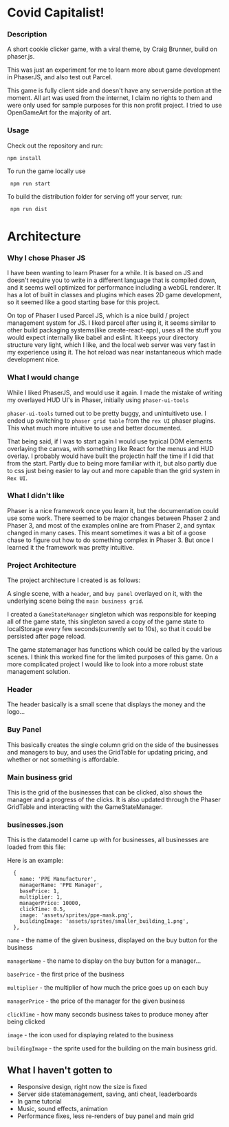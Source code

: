 # Covid Capitalist!

### Description
A short cookie clicker game, with a viral theme, by Craig Brunner, build on phaser.js.

This was just an experiment for me to learn more about game development in PhaserJS, and also test out Parcel.

This game is fully client side and doesn't have any serverside portion at the moment. All art was used from the internet, I claim no rights to them and were only used for sample purposes for this non profit project. I tried to use OpenGameArt for the majority of art.

### Usage
Check out the repository and run:

``` npm install ```

To run the game locally use

``` npm run start```

To build the distribution folder for serving off your server, run:

``` npm run dist```

# Architecture

### Why I chose Phaser JS

I have been wanting to learn Phaser for a while. It is based on JS and doesn't require you to write in a different language that is compiled down, and it seems well optimized for performance including a webGL renderer. It has a lot of built in classes and plugins which eases 2D game development, so it seemed like a good starting base for this project.

On top of Phaser I used Parcel JS, which is a nice build / project management system for JS. I liked parcel after using it, it seems similar to other build packaging systems(like create-react-app), uses all the stuff you would expect internally like babel and eslint. It keeps your directory structure very light, which I like, and the local web server was very fast in my experience using it. The hot reload was near instantaneous which made development nice.

### What I would change

While I liked PhaserJS, and would use it again. I made the mistake of writing my overlayed HUD UI's in Phaser, initially using `phaser-ui-tools`

`phaser-ui-tools` turned out to be pretty buggy, and unintuitiveto use. I ended up switching to `phaser grid table` from the `rex UI` phaser plugins. This what much more intuitive to use and better documented.

That being said, if I was to start again I would use typical DOM elements overlaying the canvas, with something like React for the menus and HUD overlay. I probably would have built the projectin half the time if I did that from the start. Partly due to being more familiar with it, but also partly due to css just being easier to lay out and more capable than the grid system in `Rex UI`.

### What I didn't like

Phaser is a nice framework once you learn it, but the documentation could use some work. There seemed to be major changes between Phaser 2 and Phaser 3, and most of the examples online are from Phaser 2, and syntax changed in many cases. This meant sometimes it was a bit of a goose chase to figure out how to do something complex in Phaser 3. But once I learned it the framework was pretty intuitive. 


### Project Architecture

The project architecture I created is as follows:

A single scene, with a `header`, and `buy panel` overlayed on it, with the underlying scene being the `main business grid`.

I created a `GameStateManager` singleton which was responsible for keeping all of the game state, this singleton saved a copy of the game state to localStorage every few seconds(currently set to 10s), so that it could be persisted after page reload.

The game statemanager has functions which could be called by the various scenes. I think this worked fine for the limited purposes of this game. On a more complicated project I would like to look into a more robust state management solution.

### Header

The header basically is a small scene that displays the money and the logo...

### Buy Panel

This basically creates the single column grid on the side of the businesses and managers to buy, and uses the GridTable for updating pricing, and whether or not something is affordable.

### Main business grid

This is the grid of the businesses that can be clicked, also shows the manager and a progress of the clicks. It is also updated through the Phaser GridTable and interacting with the GameStateManager.

### businesses.json

This is the datamodel I came up with for businesses, all businesses are loaded from this file:

Here is an example:

```
  {
    name: 'PPE Manufacturer',
    managerName: 'PPE Manager',
    basePrice: 1,
    multiplier: 1,
    managerPrice: 10000,
    clickTime: 0.5,
    image: 'assets/sprites/ppe-mask.png',
    buildingImage: 'assets/sprites/smaller_building_1.png',
  },
```

`name` - the name of the given business, displayed on the buy button for the business

`managerName` - the name to display on the buy button for a manager...

`basePrice` - the first price of the business

`multiplier` - the multiplier of how much the price goes up on each buy

`managerPrice` - the price of the manager for the given business

`clickTime` - how many seconds business takes to produce money after being clicked

`image` - the icon used for displaying related to the business

`buildingImage` - the sprite used for the building on the main business grid.


## What I haven't gotten to

* Responsive design, right now the size is fixed
* Server side statemanagement, saving, anti cheat, leaderboards
* In game tutorial
* Music, sound effects, animation
* Performance fixes, less re-renders of buy panel and main grid





